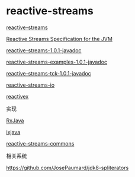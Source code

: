 # reactive-streams

[reactive-streams](http://www.reactive-streams.org/)

[Reactive Streams Specification for the JVM](https://github.com/reactive-streams/reactive-streams-jvm)

[reactive-streams-1.0.1-javadoc](http://www.reactive-streams.org/reactive-streams-1.0.1-javadoc/)

[reactive-streams-examples-1.0.1-javadoc](http://www.reactive-streams.org/reactive-streams-examples-1.0.1-javadoc/)

[reactive-streams-tck-1.0.1-javadoc](http://www.reactive-streams.org/reactive-streams-tck-1.0.1-javadoc/)

[reactive-streams-io](https://github.com/reactive-streams/reactive-streams-io/)

[reactivex](http://reactivex.io/)

实现

[RxJava](https://github.com/ReactiveX/RxJava)

[ixjava](https://github.com/akarnokd/ixjava)

[reactive-streams-commons](https://github.com/reactor/reactive-streams-commons)


相关系统

https://github.com/JosePaumard/jdk8-spliterators